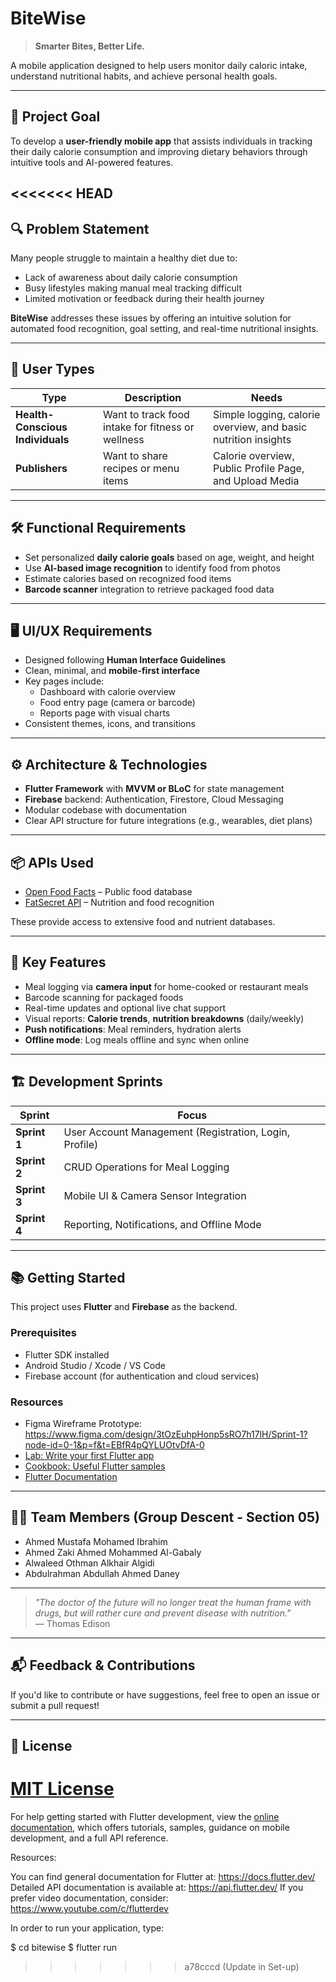 # BiteWise

> **Smarter Bites, Better Life.**

A mobile application designed to help users monitor daily caloric intake, understand nutritional habits, and achieve personal health goals.

---

## 🎯 Project Goal

To develop a **user-friendly mobile app** that assists individuals in tracking their daily calorie consumption and improving dietary behaviors through intuitive tools and AI-powered features.

<<<<<<< HEAD
---

## 🔍 Problem Statement

Many people struggle to maintain a healthy diet due to:

- Lack of awareness about daily calorie consumption  
- Busy lifestyles making manual meal tracking difficult  
- Limited motivation or feedback during their health journey  

**BiteWise** addresses these issues by offering an intuitive solution for automated food recognition, goal setting, and real-time nutritional insights.

---

## 👥 User Types

| Type | Description | Needs |
|------|-------------|-------|
| **Health-Conscious Individuals** | Want to track food intake for fitness or wellness | Simple logging, calorie overview, and basic nutrition insights |
| **Publishers** | Want to share recipes or menu items | Calorie overview, Public Profile Page, and Upload Media |

---

## 🛠️ Functional Requirements

- Set personalized **daily calorie goals** based on age, weight, and height  
- Use **AI-based image recognition** to identify food from photos  
- Estimate calories based on recognized food items  
- **Barcode scanner** integration to retrieve packaged food data  

---

## 🖥 UI/UX Requirements

- Designed following **Human Interface Guidelines**  
- Clean, minimal, and **mobile-first interface**  
- Key pages include:
  - Dashboard with calorie overview
  - Food entry page (camera or barcode)
  - Reports page with visual charts
- Consistent themes, icons, and transitions  

---

## ⚙️ Architecture & Technologies

- **Flutter Framework** with **MVVM or BLoC** for state management  
- **Firebase** backend: Authentication, Firestore, Cloud Messaging  
- Modular codebase with documentation  
- Clear API structure for future integrations (e.g., wearables, diet plans)  

---

## 📦 APIs Used

- [Open Food Facts](https://world.openfoodfacts.org/) – Public food database  
- [FatSecret API](https://platform.fatsecret.com/api/) – Nutrition and food recognition  

These provide access to extensive food and nutrient databases.

---

## 📸 Key Features

- Meal logging via **camera input** for home-cooked or restaurant meals  
- Barcode scanning for packaged foods  
- Real-time updates and optional live chat support  
- Visual reports: **Calorie trends**, **nutrition breakdowns** (daily/weekly)  
- **Push notifications**: Meal reminders, hydration alerts  
- **Offline mode**: Log meals offline and sync when online  

---

## 🏗️ Development Sprints

| Sprint | Focus |
|--------|-------|
| **Sprint 1** | User Account Management (Registration, Login, Profile) |
| **Sprint 2** | CRUD Operations for Meal Logging |
| **Sprint 3** | Mobile UI & Camera Sensor Integration |
| **Sprint 4** | Reporting, Notifications, and Offline Mode |

---

## 📚 Getting Started

This project uses **Flutter** and **Firebase** as the backend.

### Prerequisites

- Flutter SDK installed  
- Android Studio / Xcode / VS Code  
- Firebase account (for authentication and cloud services)

### Resources

- Figma Wireframe Prototype: https://www.figma.com/design/3tOzEuhpHonp5sRO7h17lH/Sprint-1?node-id=0-1&p=f&t=EBfR4pQYLUOtvDfA-0
- [Lab: Write your first Flutter app](https://docs.flutter.dev/get-started/codelab)  
- [Cookbook: Useful Flutter samples](https://docs.flutter.dev/cookbook)  
- [Flutter Documentation](https://docs.flutter.dev/)  

---

## 🧑‍💻 Team Members (Group Descent - Section 05)

- Ahmed Mustafa Mohamed Ibrahim  
- Ahmed Zaki Ahmed Mohammed Al-Gabaly  
- Alwaleed Othman Alkhair Algidi  
- Abdulrahman Abdullah Ahmed Daney  

---

> *"The doctor of the future will no longer treat the human frame with drugs, but will rather cure and prevent disease with nutrition."*  
> — Thomas Edison

---

## 📬 Feedback & Contributions

If you'd like to contribute or have suggestions, feel free to open an issue or submit a pull request!

---

## 📝 License

[MIT License](LICENSE)  
=======
For help getting started with Flutter development, view the
[online documentation](https://docs.flutter.dev/), which offers tutorials,
samples, guidance on mobile development, and a full API reference.

Resources:

You can find general documentation for Flutter at: https://docs.flutter.dev/
Detailed API documentation is available at: https://api.flutter.dev/
If you prefer video documentation, consider: https://www.youtube.com/c/flutterdev

In order to run your application, type:

  $ cd bitewise
  $ flutter run
>>>>>>> a78cccd (Update in Set-up)
